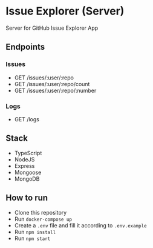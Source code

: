 # Issue Explorer (Server)
Server for GitHub Issue Explorer App

## Endpoints
### Issues
- GET /issues/:user/:repo
- GET /issues/:user/:repo/count
- GET /issues/:user/:repo/:number

### Logs
- GET /logs

## Stack
- TypeScript
- NodeJS
- Express
- Mongoose
- MongoDB

## How to run
- Clone this repository
- Run `docker-compose up`
- Create a `.env` file and fill it according to `.env.example`
- Run `npm install`
- Run `npm start`